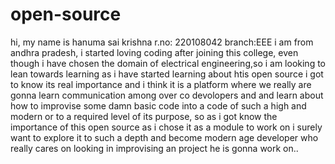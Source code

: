 # open-source
hi, my name is hanuma sai krishna
r.no: 220108042
branch:EEE
i am from andhra pradesh,  i started loving coding after joining this college,
even though i have chosen the domain of electrical engineering,so i am looking to lean towards learning
as i have started learning about htis open source i got to know its real importance and i think it is a platform where we really are gonna learn communication among over co devolopers and and learn about how to improvise some damn basic code into a code of such a high and modern or to a required level of its purpose, so as i got know the importance of this open source as i chose it as a module to work on i surely want to explore it to such a depth and become modern age developer who really cares on looking in improvising an project  he is gonna work on..
